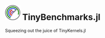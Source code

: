 <h1> <img src="docs/logo/logo_TinyBenchmarks.png" alt="TinyBenchmarks.jl" width="50"> TinyBenchmarks.jl </h1>

Squeezing out the juice of TinyKernels.jl
